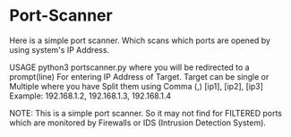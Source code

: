 # Port-Scanner
Here is a simple port scanner. Which scans which ports are opened by using system's IP Address.

USAGE
  python3 portscanner.py 
      where you will be redirected to a prompt(line) For entering IP Address of Target.
      Target can be single or Multiple where you have Split them using Comma (,)
      [ip1], [ip2], [ip3] 
      Example: 192.168.1.2, 192.168.1.3, 192.168.1.4



NOTE: This is a simple port scanner. So it may not find for FILTERED ports which are monitored by Firewalls or IDS (Intrusion Detection System).

